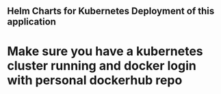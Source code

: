 ## Helm Charts for Kubernetes Deployment of this application

# Make sure you have a kubernetes cluster running and docker login with personal dockerhub repo

